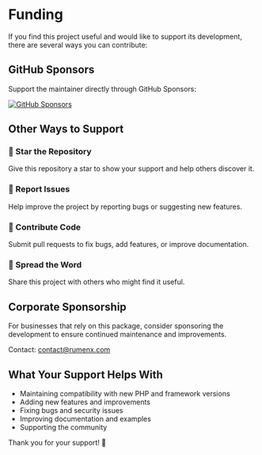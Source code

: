 # Funding

If you find this project useful and would like to support its development, there are several ways you can contribute:

## GitHub Sponsors

Support the maintainer directly through GitHub Sponsors:

[![GitHub Sponsors](https://img.shields.io/github/sponsors/RumenDamyanov?style=for-the-badge&logo=github)](https://github.com/sponsors/RumenDamyanov)

## Other Ways to Support

### 🌟 Star the Repository
Give this repository a star to show your support and help others discover it.

### 🐛 Report Issues
Help improve the project by reporting bugs or suggesting new features.

### 🔧 Contribute Code
Submit pull requests to fix bugs, add features, or improve documentation.

### 📢 Spread the Word
Share this project with others who might find it useful.

## Corporate Sponsorship

For businesses that rely on this package, consider sponsoring the development to ensure continued maintenance and improvements.

Contact: [contact@rumenx.com](mailto:contact@rumenx.com)

## What Your Support Helps With

- Maintaining compatibility with new PHP and framework versions
- Adding new features and improvements
- Fixing bugs and security issues
- Improving documentation and examples
- Supporting the community

Thank you for your support! 🙏
